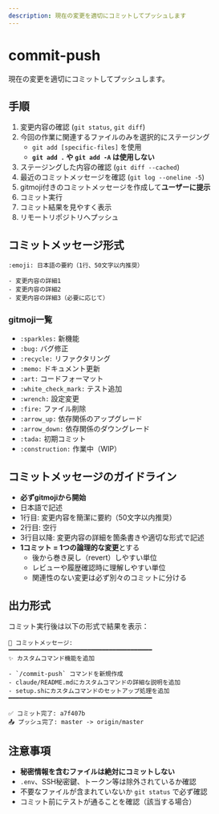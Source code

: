 ```yaml
---
description: 現在の変更を適切にコミットしてプッシュします
---
```


# commit-push

現在の変更を適切にコミットしてプッシュします。

## 手順

1. 変更内容の確認 (`git status`, `git diff`)
2. 今回の作業に関連するファイルのみを選択的にステージング
   - `git add [specific-files]` を使用
   - **`git add .` や `git add -A` は使用しない**
3. ステージングした内容の確認 (`git diff --cached`)
4. 最近のコミットメッセージを確認 (`git log --oneline -5`)
5. gitmoji付きのコミットメッセージを作成して**ユーザーに提示**
6. コミット実行
7. コミット結果を見やすく表示
8. リモートリポジトリへプッシュ

## コミットメッセージ形式

```
:emoji: 日本語の要約（1行、50文字以内推奨）

- 変更内容の詳細1
- 変更内容の詳細2
- 変更内容の詳細3（必要に応じて）
```

### gitmoji一覧

- `:sparkles:` 新機能
- `:bug:` バグ修正
- `:recycle:` リファクタリング
- `:memo:` ドキュメント更新
- `:art:` コードフォーマット
- `:white_check_mark:` テスト追加
- `:wrench:` 設定変更
- `:fire:` ファイル削除
- `:arrow_up:` 依存関係のアップグレード
- `:arrow_down:` 依存関係のダウングレード
- `:tada:` 初期コミット
- `:construction:` 作業中（WIP）

## コミットメッセージのガイドライン

- **必ずgitmojiから開始**
- 日本語で記述
- 1行目: 変更内容を簡潔に要約（50文字以内推奨）
- 2行目: 空行
- 3行目以降: 変更内容の詳細を箇条書きや適切な形式で記述
- **1コミット = 1つの論理的な変更**とする
  - 後から巻き戻し（revert）しやすい単位
  - レビューや履歴確認時に理解しやすい単位
  - 関連性のない変更は必ず別々のコミットに分ける

## 出力形式

コミット実行後は以下の形式で結果を表示：

```
📝 コミットメッセージ:
━━━━━━━━━━━━━━━━━━━━━━━━━━━━━━━━━━━━━━━━
✨ カスタムコマンド機能を追加

- `/commit-push` コマンドを新規作成
- claude/README.mdにカスタムコマンドの詳細な説明を追加
- setup.shにカスタムコマンドのセットアップ処理を追加
━━━━━━━━━━━━━━━━━━━━━━━━━━━━━━━━━━━━━━━━

✅ コミット完了: a7f407b
📤 プッシュ完了: master -> origin/master
```

## 注意事項

- **秘密情報を含むファイルは絶対にコミットしない**
- `.env`、SSH秘密鍵、トークン等は除外されているか確認
- 不要なファイルが含まれていないか `git status` で必ず確認
- コミット前にテストが通ることを確認（該当する場合）
